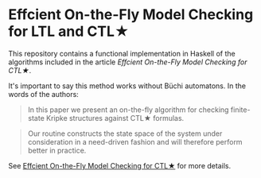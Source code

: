 Effcient On-the-Fly Model Checking for LTL and CTL★
=======

This repository contains a functional implementation in Haskell of the algorithms included in the article
_Effcient On-the-Fly Model Checking for CTL★_.

It's important to say this method works without Büchi automatons.
In the words of the authors:

> In this paper we present an on-the-fly algorithm for checking finite-state Kripke structures against CTL★ formulas.

> Our routine constructs the state space of the system under consideration in a need-driven fashion and will therefore perform better in practice.

See [Effcient On-the-Fly Model Checking for CTL★](https://www.semanticscholar.org/paper/Eecient-On-the-fly-Model-Checking-for-Ctl-Bhat-Cleaveland/e7dbc6e9ff14c98d61af98247e79a3b2058cbfff) for more details.
